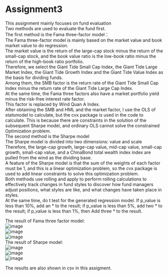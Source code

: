 # Assignment3
This assignment mainly focuses on fund evaluation   
Two methods are used to evaluate the fund first.  
The first method is the Fama three-factor model：  
The Fama three-factor model is mainly based on the market value and book market value to do regression.  
The market value is the return of the large-cap stock minus the return of the small-cap stock, and the book value ratio is the low-book ratio minus the return of the high-book ratio portfolio.  
Therefore, we select the Giant Tide Small Cap Index, the Giant Tide Large Market Index, the Giant Tide Growth Index and the Giant Tide Value Index as the basis for dividing funds.  
Among them, the SMB factor is the return rate of the Giant Tide Small Cap Index minus the return rate of the Giant Tide Large Cap Index.  
At the same time, the Fama three factors also have a market portfolio yield minus the risk-free interest rate factor.  
This factor is replaced by Wind Quan A Index.  
After obtaining the SMB and HML and the market factor, I use the OLS of statsmodel to calculate, but the cvx package is used in the code to calculate. This is because there are constraints in the solution of the subsequent Sharpe model, and ordinary OLS cannot solve the constrained Optimization problem.   
The second method is the Sharpe model  
The Sharpe model is divided into two dimensions: value and scale  
Therefore, the large-cap growth, large-cap value, mid-cap value, small-cap growth, small-cap value, and a ChinaBond total wealth index index are pulled from the wind as the dividing base.  
A feature of the Sharpe model is that the sum of the weights of each factor must be 1, and this is a linear optimization problem, so the cvx package is used to add linear constraints to solve this optimization problem.   
Both methods use rolling and apply to perform rolling calculations to effectively track changes in fund styles to discover how fund managers adjust positions, what styles are like, and what changes have taken place in styles.  
At the same time, do t test for the generated regression model. If p_value is less than 10%, add an * to the result; if p_value is less than 5%, add two * to the result; if p_value is less than 1%, then Add three * to the result.   

The result of Fama three factor model:  
![image](https://user-images.githubusercontent.com/78793744/117997010-3401a280-b375-11eb-8736-76d52946b704.png)  
![image](https://user-images.githubusercontent.com/78793744/117997097-47147280-b375-11eb-989f-0cb2f8cd1065.png)  
![image](https://user-images.githubusercontent.com/78793744/117997173-54c9f800-b375-11eb-8139-389dd9df0fcf.png)  
The result of Sharpe model:  
![image](https://user-images.githubusercontent.com/78793744/117997287-6b704f00-b375-11eb-81ec-1c383cdf289b.png)  
![image](https://user-images.githubusercontent.com/78793744/117997360-788d3e00-b375-11eb-8dd6-cf062c28bfa4.png)  
![image](https://user-images.githubusercontent.com/78793744/117997422-85aa2d00-b375-11eb-9d27-b184fbe9d11c.png)  

The results are also shown in csv in this assigment.




